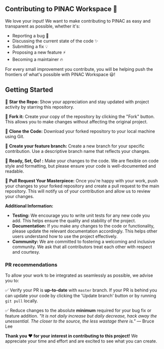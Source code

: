 ## Contributing to PINAC Workspace 🚀

We love your input! We want to make contributing to PINAC as easy and transparent as possible, whether it's:

- Reporting a bug 🐛
- Discussing the current state of the code ✨
- Submitting a fix 💡 
- Proposing a new feature ⚡
- Becoming a maintainer 🔥

For every small improvement you contribute, you will be helping push the frontiers of what's possible with PINAC Workspace 😃!


## Getting Started

💠 **Star the Repo:** Show your appreciation and stay updated with project activity by starring this repository.

💠 **Fork it:** Create your copy of the repository by clicking the "Fork" button. This allows you to make changes without affecting the original project.

💠 **Clone the Code:** Download your forked repository to your local machine using Git.

💠 **Create your feature branch:** Create a new branch for your specific contribution. Use a descriptive branch name that reflects your changes.

💠 **Ready, Set, Go! :** Make your changes to the code. We are flexible on code style and formatting, but please ensure your code is well-documented and readable.

💠 **Pull Request Your Masterpiece:** Once you're happy with your work, push your changes to your forked repository and create a pull request to the main repository. This will notify us of your contribution and allow us to review your changes.

**Additional Information:**

* **Testing:** We encourage you to write unit tests for any new code you add. This helps ensure the quality and stability of the project.
* **Documentation:** If you make any changes to the code or functionality, please update the relevant documentation accordingly. This helps other users understand how to use the project effectively.
* **Community:** We are committed to fostering a welcoming and inclusive community. We ask that all contributors treat each other with respect and courtesy.


### PR recommendations

To allow your work to be integrated as seamlessly as possible, we advise you to:

✅ Verify your PR is **up-to-date** with `master` branch. If your PR is behind you can update your code by clicking the 'Update branch' button or by running `git pull` locally.

✅ Reduce changes to the absolute **minimum** required for your bug fix or feature addition. _"It is not daily increase but daily decrease, hack away the unessential. The closer to the source, the less wastage there is."_ — Bruce Lee

**Thank you ❤️ for your interest in contributing to this project!** We appreciate your time and effort and are excited to see what you can create.
